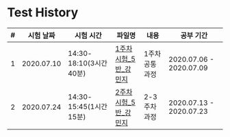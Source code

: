 # Test History

| # |  시험 날짜  |  시험 시간 |파일명 | 내용 | 공부 기간 |
|--|-------------|------------|-----------|----|------|
| 1 | 2020.07.10 | 14:30-18:10(3시간 40분) |[1주차시험_5반_강민지](./week1/1주차시험_5반_강민지.ipynb)| 1주차 공통 과정 | 2020.07.06 - 2020.07.09|
| 2 | 2020.07.24 | 14:30-15:45(1시간 15분) |[2주차시험_5반_강민지](./week2/117_3주차_시험_5반_강민지.ipynb)| 2-3주차 과정 | 2020.07.13 - 2020.07.23|